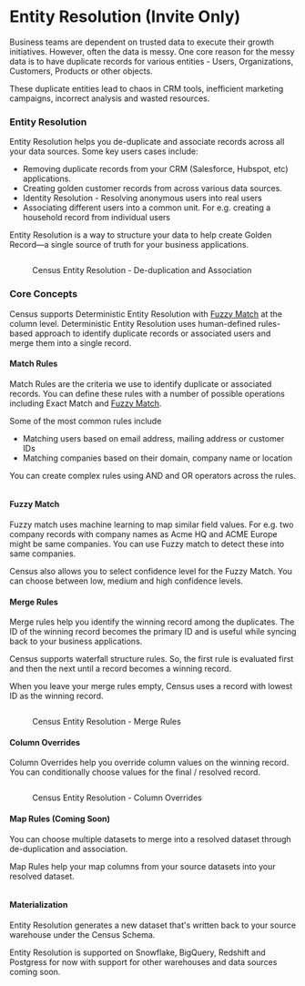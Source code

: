 # Entity Resolution (Invite Only)

Business teams are dependent on trusted data to execute their growth initiatives. However, often the data is messy. One core reason for the messy data is to have duplicate records for various entities - Users, Organizations, Customers, Products or other objects.

These duplicate entities lead to chaos in CRM tools, inefficient marketing campaigns, incorrect analysis and wasted resources.

### Entity Resolution

Entity Resolution helps you de-duplicate and associate records across all your data sources. Some key users cases include:

* Removing duplicate records from your CRM (Salesforce, Hubspot, etc)  applications.
* Creating golden customer records from across various data sources.
* Identity Resolution - Resolving anonymous users into real users
* Associating different users into a common unit. For e.g. creating a household record from individual users

Entity Resolution is a way to structure your data to help create Golden Record—a single source of truth for your business applications.

<figure><img src="https://lh7-rt.googleusercontent.com/slidesz/AGV_vUdv4Vnla_1aCELSCq5jLhwZ4rGfJNQhvaX6D87Mf4G8XAuvc2e-BMjs7inXYT-4Ycg1ZA6_tMZLlnP8wcZ7U1BEPtjUmQVOoVZeczZDyjRIv_3GJpXsb9COj99Wv_yPBgyZsyqm21F9XcKE6li3NYJyQgMsEio=s2048?key=oMbocqBtb6khj3dRV8q_UA" alt=""><figcaption><p>Census Entity Resolution - De-duplication and Association</p></figcaption></figure>



### Core Concepts

Census supports Deterministic Entity Resolution with [Fuzzy Match](./#fuzzy-match) at the column level. Deterministic Entity Resolution uses human-defined rules-based approach to identify duplicate records or associated users and merge them into a single record.&#x20;

#### Match Rules

Match Rules are the criteria we use to identify duplicate or associated records. You can define these rules with a number of possible operations including Exact Match and [Fuzzy Match](./#fuzzy-match).&#x20;

Some of the most common rules include&#x20;

* Matching users based on email address, mailing address or customer IDs
* Matching companies based on their domain, company name or location

You can create complex rules using AND and OR operators across the rules.

<figure><img src="../../.gitbook/assets/Screenshot 2024-08-30 at 10.17.00 AM.png" alt=""><figcaption></figcaption></figure>



#### Fuzzy Match

Fuzzy match uses machine learning to map similar field values. For e.g. two company records with company names as Acme HQ and ACME Europe might be same companies. You can use Fuzzy match to detect these into same companies.

Census also allows you to select confidence level for the Fuzzy Match. You can choose between low, medium and high confidence levels.



#### Merge Rules

Merge rules help you identify the winning record among the duplicates. The ID of the winning record becomes the primary ID and is useful while syncing back to your business applications.&#x20;

Census supports waterfall structure rules. So, the first rule is evaluated first and then the next until a record becomes a winning record.&#x20;

When you leave your merge rules empty, Census uses a record with lowest ID as the winning record.

&#x20;

<figure><img src="../../.gitbook/assets/Screenshot 2024-08-30 at 10.24.48 AM.png" alt=""><figcaption><p>Census Entity Resolution - Merge Rules</p></figcaption></figure>



#### Column Overrides

Column Overrides help you override column values on the winning record. You can conditionally choose values for the final / resolved record.

<figure><img src="../../.gitbook/assets/Screenshot 2024-08-30 at 10.23.50 AM.png" alt=""><figcaption><p>Census Entity Resolution - Column Overrides</p></figcaption></figure>



#### Map Rules (Coming Soon)

You can choose multiple datasets to merge into a resolved dataset through de-duplication and association.

Map Rules help your map columns from your source datasets into your resolved dataset.

<figure><img src="../../.gitbook/assets/Screenshot 2024-08-30 at 10.26.26 AM.png" alt=""><figcaption></figcaption></figure>

#### Materialization

Entity Resolution generates a new dataset that's written back to your source warehouse under the Census Schema.



Entity Resolution is supported on Snowflake, BigQuery, Redshift and Postgress for now with support for other warehouses and data sources coming soon.

